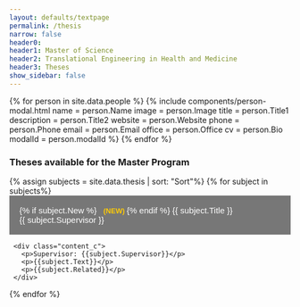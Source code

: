 ```yaml
---
layout: defaults/textpage
permalink: /thesis
narrow: false
header0: 
header1: Master of Science
header2: Translational Engineering in Health and Medicine
header3: Theses
show_sidebar: false
---
```

<head>
<style>
@media (max-width: 768px) {
  .collapsible {
    flex-direction: column;
    align-items: flex-start;
  }

  .supervisor-name {
    text-align: left;
    margin-top: 8px;
    flex: 1 1 100%;
    white-space: normal;
  }
}
.collapsible {
  display: flex;
  justify-content: space-between;
  align-items: flex-start;
  flex-wrap: wrap;
  background-color: #777;
  color: white;
  cursor: pointer;
  padding: 18px;
  width: 100%;
  border: none;
  text-align: left;
  font-size: 15px;
}

.thesis-title {
  flex: 1 1 65%;
  font-weight: bold;
}

.supervisor-name {
  flex: 0 0 35%;
  text-align: right;
  font-size: 0.9em;
  color: #e4aeb1;
  white-space: nowrap;
}
.new-label {
  color: #ffcb05;
  font-weight: bold;
  font-size: 0.85em;
  margin-left: 8px;
}


.collapsible:hover {
  background-color: #555;
}

.content_c {
  padding: 0 18px;
  max-height: 0;
  overflow: hidden;
  transition: max-height 0.2s ease-out;
  background-color: #f1f1f1;
}
</style>
</head>

<body>
  <!-- Modals -->
  {% for person in site.data.people %}
    {% include components/person-modal.html
      name = person.Name
      image = person.Image
      title = person.Title1
      description = person.Title2
      website = person.Website
      phone = person.Phone
      email = person.Email
      office = person.Office
      cv = person.Bio
      modalId = person.modalId
    %}
  {% endfor %}
<div class="container mt-5">
 <h3 class="mt-5 mb-3 colored-main">
    Theses available for the Master Program
  </h3>
  
  {% assign subjects = site.data.thesis | sort: "Sort"%}
  {% for subject in subjects%}
    <button class="collapsible">
     <span class="thesis-title">
        {% if subject.New %}
          <span class="new-label">(NEW) </span>
        {% endif %}
        {{ subject.Title }}
      </span>
      <span class="supervisor-name">{{ subject.Supervisor }}</span>
    </button>

     <div class="content_c">
       <p>Supervisor: {{subject.Supervisor}}</p>
       <p>{{subject.Text}}</p>
       <p>{{subject.Related}}</p>
     </div>
  {% endfor %}
</div>

<script>
var coll = document.getElementsByClassName("collapsible");
var i;

for (i = 0; i < coll.length; i++) {
  coll[i].addEventListener("click", function() {
    this.classList.toggle("active");
    var content = this.nextElementSibling;
    if (content.style.maxHeight){
      content.style.maxHeight = null;
    } else {
      content.style.maxHeight = content.scrollHeight + "px";
    } 
  });
}
</script>
</body>
